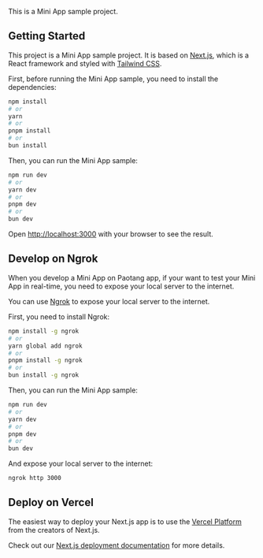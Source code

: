 This is a Mini App sample project.

## Getting Started

<!-- First, run the development server: -->

This project is a Mini App sample project. It is based on [Next.js](https://nextjs.org/), which is a React framework and styled with [Tailwind CSS](https://tailwindcss.com/).

First, before running the Mini App sample, you need to install the dependencies:

```bash
npm install
# or
yarn
# or
pnpm install
# or
bun install
```

Then, you can run the Mini App sample:

```bash
npm run dev
# or
yarn dev
# or
pnpm dev
# or
bun dev
```

Open [http://localhost:3000](http://localhost:3000) with your browser to see the result.

<!-- You can start editing the page by modifying `app/page.tsx`. The page auto-updates as you edit the file.

This project uses [`next/font`](https://nextjs.org/docs/basic-features/font-optimization) to automatically optimize and load Inter, a custom Google Font. -->

<!-- ## Learn More

To learn more about Mini App, take a look at the following resources:

- [Next.js Documentation](https://nextjs.org/docs) - learn about Next.js features and API.
- [Learn Next.js](https://nextjs.org/learn) - an interactive Next.js tutorial.

You can check out [the Next.js GitHub repository](https://github.com/vercel/next.js/) - your feedback and contributions are welcome! -->

## Develop on Ngrok

When you develop a Mini App on Paotang app, if your want to test your Mini App in real-time, you need to expose your local server to the internet.

You can use [Ngrok](https://ngrok.com/) to expose your local server to the internet. 

First, you need to install Ngrok:

```bash
npm install -g ngrok
# or
yarn global add ngrok
# or
pnpm install -g ngrok
# or
bun install -g ngrok
```

Then, you can run the Mini App sample:

```bash
npm run dev
# or
yarn dev
# or
pnpm dev
# or
bun dev
```

And expose your local server to the internet:

```bash
ngrok http 3000
```



## Deploy on Vercel

The easiest way to deploy your Next.js app is to use the [Vercel Platform](https://vercel.com/new?utm_medium=default-template&filter=next.js&utm_source=create-next-app&utm_campaign=create-next-app-readme) from the creators of Next.js.

Check out our [Next.js deployment documentation](https://nextjs.org/docs/deployment) for more details.

